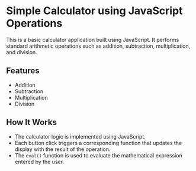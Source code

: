 # Simple Calculator using JavaScript Operations

This is a basic calculator application built using JavaScript. It performs standard arithmetic operations such as addition, subtraction, multiplication, and division.

## Features

- Addition
- Subtraction
- Multiplication
- Division

## How It Works

- The calculator logic is implemented using JavaScript.
- Each button click triggers a corresponding function that updates the display with the result of the operation.
- The `eval()` function is used to evaluate the mathematical expression entered by the user.
